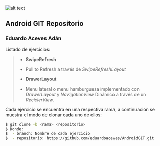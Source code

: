 
![alt text][logo]

## Android GIT Repositorio
### Eduardo Aceves Adán

Listado de ejercicios:

>- **SwipeRefresh**
>  * Pull to Refresh a través de _SwipeRefreshLayout_
>- **DrawerLayout**
>  * Menu lateral o menu hamburguesa implementado con _DrawerLayout_ y _NavigationView_ Dinámico a través de un _ReciclerView_.
  
Cada ejercicio se encuentra en una respectiva rama, a continuación se muestra el modo de clonar cada uno de ellos:
```sh
$ git clone -b <rama> <repositorio>
$ Donde:
$  - branch: Nombre de cada ejercicio
$  - repositorio: https://github.com/eduardoaceves/AndroidGIT.git
```
[logo]: https://firebasestorage.googleapis.com/v0/b/miclaro-85f32.appspot.com/o/photo.jpg?alt=media&token=ff194406-c43c-4464-9dfc-372d5220de0d


